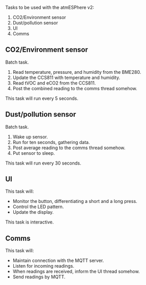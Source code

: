 Tasks to be used with the atmESPhere v2:

1. CO2/Environment sensor
2. Dust/pollution sensor
3. UI
4. Comms

## CO2/Environment sensor

Batch task.

1. Read temperature, pressure, and humidity from the BME280.
2. Update the CCS811 with temperature and humidity.
3. Read tVOC and eCO2 from the CCS811.
4. Post the combined reading to the comms thread somehow.

This task will run every 5 seconds.

## Dust/pollution sensor

Batch task.

1. Wake up sensor.
2. Run for ten seconds, gathering data.
3. Post average reading to the comms thread somehow.
4. Put sensor to sleep.

This task will run every 30 seconds.

## UI

This task will:

* Monitor the button, differentiating a short and a long press.
* Control the LED pattern.
* Update the display.

This task is interactive.

## Comms

This task will:

* Maintain connection with the MQTT server.
* Listen for incoming readings.
* When readings are received, inform the UI thread somehow.
* Send readings by MQTT.
